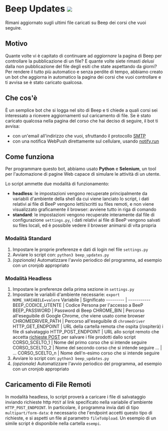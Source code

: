 # Beep Updates [![](https://img.shields.io/badge/python-3.7-blue.svg)](https://www.python.org/downloads/)
Rimani aggiornato sugli ultimi file caricati su Beep dei corsi che vuoi seguire.

## Motivo
Quante volte vi è capitato di continuare ad *aggiornare* la pagina di Beep per controllare la pubblicazione di un file? E quante volte siete rimasti *delusi* dalla non pubblicazione del file degli esiti che state aspettando da giorni?
Per rendere il tutto più automatico e senza perdite di tempo, abbiamo creato un bot che aggiorna in automatico la pagina dei corsi che vuoi controllare e ti avvisa se è stato caricato qualcosa.

## Che cos'è
È un semplice bot che si logga nel sito di Beep e ti chiede a quali corsi sei interessato a ricevere aggiornamenti sul caricamento di file. Se è stato caricato qualcosa nella pagina del corso che hai deciso di seguire, il bot ti avvisa:
- con un'email all'indirizzo che vuoi, sfruttando il protocollo [SMTP](https://docs.python.org/3/library/smtplib.html#module-smtplib)
- con una notifica WebPush direttamente sul cellulare, usando [notify.run](https://notify.run/)


## Come funziona
Per programmare questo bot, abbiamo usato **Python** e **Selenium**, un tool per l'automazione di pagine Web capace di simulare le attività di un utente.

Lo script ammette due modalità di funzionamento:
- **headless**: le impostazioni vengono recuperate principalmente da variabili d'ambiente della shell da cui viene lanciato lo script, i dati relativi ai file di BeeP vengono letti/scritti su files remoti, e non viene visualizzato graficamente il browser: avviene tutto in riga di comando
- **standard**: le impostazioni vengono recuperate interamente dal file di configurazione `settings.py`, i dati relativi ai file di BeeP vengono salvati su files locali, ed è possibile vedere il browser animarsi di vita propria


### Modalità Standard
1. Impostare le proprie preferenze e dati di login nel file `settings.py`
2. Avviare lo script con: `python3 beep_updates.py`
3. _(opzionale)_ Automatizzare l'avvio periodico del programma, ad esempio con un cronjob appropriato

### Modalità Headless
1. Impostare le preferenze della prima sezione in `settings.py`
2. Impostare le variabili d'ambiente necessarie: `export NOME_VARIABILE=valore`
Variabile | Significato
--------- | -----------
BEEP_CODICE_UTENTE | Codice Persona per l'accesso a BeeP
BEEP_PASSWORD | Password di Beep
CHROME_BIN | Percorso all'eseguibile di Google Chrome, che viene usato come browser
CHROMEDRIVER_PATH | Percorso all'eseguibile di `chromedriver`
HTTP_GET_ENDPOINT | URL della cartella remota che ospita (/ospiterà) i file di salvataggio
HTTP_POST_ENDPOINT | URL allo script remoto che accetta [richieste POST](#caricamento-di-file-remoti) per salvare i file prodotti dallo script
CORSO_SCELTO_1 | Nome del primo corso che si intende seguire
CORSO_SCELTO_2 | Nome del secondo corso che si intende seguire
... | ...
CORSO_SCELTO_n | Nome dell'n-esimo corso che si intende seguire
3. Avviare lo script con: `python3 beep_updates.py`
4. _(opzionale)_ Automatizzare l'avvio periodico del programma, ad esempio con un cronjob appropriato


## Caricamento di File Remoti
In modalità headless, lo script proverà a caricare i file di salvataggio inviando richieste http `POST` al link specificato nella variabile d'ambiente `HTTP_POST_ENDPOINT`.
In particolare, il programma invia dati di tipo `multipart/form-data`: è necessario che l'endpoint accetti questo tipo di richieste, e si aspetti un file al parametro `fileToUpload`.
Un esempio di un simile script è disponibile nella cartella `esempi`.
